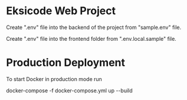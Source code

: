 # Eksicode Web Project

Create ".env" file into the backend of the project from "sample.env" file.

Create ".env" file into the frontend folder from ".env.local.sample" file.

# Production Deployment

To start Docker in production mode run

docker-compose -f docker-compose.yml up --build